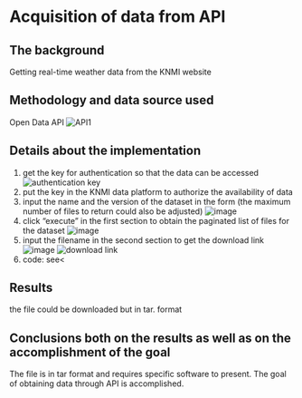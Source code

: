 # Acquisition of data from API
## The background
Getting real-time weather data from the KNMI website
## Methodology and data source used
Open Data API 
![API1](https://github.com/user-attachments/assets/06a6d500-9df0-4367-8c6b-c95706b1cc17)
## Details about the implementation
1. get the key for authentication so that the data can be accessed
![authentication key](https://github.com/user-attachments/assets/fe0b745e-ec07-4f10-8c13-546ddd39a268)
2. put the key in the KNMI data platform to authorize the availability of data
3. input the name and the version of the dataset in the form (the maximum number of files to return could also be adjusted)
![image](https://github.com/user-attachments/assets/95addef6-f1ff-4350-a1ac-289e97c65557)
4. click “execute” in the first section to obtain the paginated list of files for the dataset
![image](https://github.com/user-attachments/assets/0148d379-0c3e-4e3c-821f-688d866d1adc)
5. input the filename in the second section to get the download link
![image](https://github.com/user-attachments/assets/a24f1bd1-dfbb-46bb-a0d0-9661b0fb054f)
![download link](https://github.com/user-attachments/assets/e4a819f9-d0a9-4bd0-a7c7-f3fa55632e8b)
6. code: see<
## Results
the file could be downloaded but in tar. format
## Conclusions both on the results as well as on the accomplishment of the goal
The file is in tar format and requires specific software to present. The goal of obtaining data through API is accomplished.

